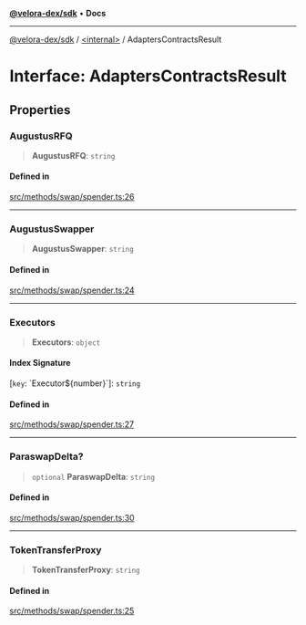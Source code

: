 [**@velora-dex/sdk**](../../README.md) • **Docs**

***

[@velora-dex/sdk](../../globals.md) / [\<internal\>](../README.md) / AdaptersContractsResult

# Interface: AdaptersContractsResult

## Properties

### AugustusRFQ

> **AugustusRFQ**: `string`

#### Defined in

[src/methods/swap/spender.ts:26](https://github.com/VeloraDEX/sdk/blob/master/src/methods/swap/spender.ts#L26)

***

### AugustusSwapper

> **AugustusSwapper**: `string`

#### Defined in

[src/methods/swap/spender.ts:24](https://github.com/VeloraDEX/sdk/blob/master/src/methods/swap/spender.ts#L24)

***

### Executors

> **Executors**: `object`

#### Index Signature

 \[`key`: \`Executor$\{number\}\`\]: `string`

#### Defined in

[src/methods/swap/spender.ts:27](https://github.com/VeloraDEX/sdk/blob/master/src/methods/swap/spender.ts#L27)

***

### ParaswapDelta?

> `optional` **ParaswapDelta**: `string`

#### Defined in

[src/methods/swap/spender.ts:30](https://github.com/VeloraDEX/sdk/blob/master/src/methods/swap/spender.ts#L30)

***

### TokenTransferProxy

> **TokenTransferProxy**: `string`

#### Defined in

[src/methods/swap/spender.ts:25](https://github.com/VeloraDEX/sdk/blob/master/src/methods/swap/spender.ts#L25)
